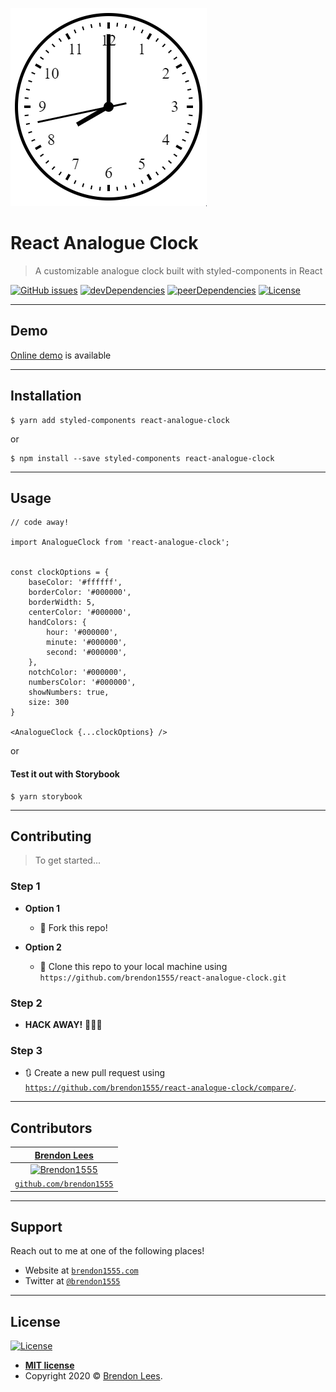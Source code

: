 [![AnalogueClock](./.github/animation.gif?v=3&s=200)](http://github.com/brendon1555/react-analogue-clock)

# React Analogue Clock

> A customizable analogue clock built with styled-components in React

[![GitHub issues](https://img.shields.io/github/issues/brendon1555/react-analogue-clock)](https://github.com/brendon1555/react-analogue-clock/issues)
[![devDependencies](https://img.shields.io/david/dev/brendon1555/react-analogue-clock)](https://david-dm.org/brendon1555/react-analogue-clock?type=dev)
[![peerDependencies](https://img.shields.io/david/peer/brendon1555/react-analogue-clock)](https://david-dm.org/brendon1555/react-analogue-clock?type=peer)
[![License](https://img.shields.io/github/license/brendon1555/react-analogue-clock)](http://badges.mit-license.org)

---
## Demo

[Online demo](https://brendon1555.github.io/react-analogue-clock/) is available

---

## Installation

```shell
$ yarn add styled-components react-analogue-clock
```

or

```shell
$ npm install --save styled-components react-analogue-clock
```

---

## Usage

```JSX
// code away!

import AnalogueClock from 'react-analogue-clock';


const clockOptions = {
    baseColor: '#ffffff',
    borderColor: '#000000',
    borderWidth: 5,
    centerColor: '#000000',
    handColors: {
        hour: '#000000',
        minute: '#000000',
        second: '#000000',
    },
    notchColor: '#000000',
    numbersColor: '#000000',
    showNumbers: true,
    size: 300
}

<AnalogueClock {...clockOptions} />
```
or
#### Test it out with Storybook

```shell
$ yarn storybook
```

---

## Contributing

> To get started...

### Step 1

- **Option 1**

  - 🍴 Fork this repo!

- **Option 2**
  - 👯 Clone this repo to your local machine using `https://github.com/brendon1555/react-analogue-clock.git`

### Step 2

- **HACK AWAY!** 🔨🔨🔨

### Step 3

- 🔃 Create a new pull request using <a href="https://github.com/brendon1555/react-analogue-clock/compare/" target="_blank">`https://github.com/brendon1555/react-analogue-clock/compare/`</a>.

---

## Contributors

|                  <a href="https://brendon1555.com" target="_blank">**Brendon Lees**</a>                  |
| :----------------------------------------------------------------------------------------------------: |
| [![Brendon1555](https://avatars3.githubusercontent.com/u/12216552?&v=3&s=200)](https://brendon1555.com) |
|          <a href="http://github.com/brendon1555" target="_blank">`github.com/brendon1555`</a>          |

---

## Support

Reach out to me at one of the following places!

- Website at <a href="http://brendon1555.com" target="_blank">`brendon1555.com`</a>
- Twitter at <a href="http://twitter.com/brendon1555" target="_blank">`@brendon1555`</a>

---

## License

[![License](https://img.shields.io/github/license/brendon1555/react-analogue-clock)](http://badges.mit-license.org)

- **[MIT license](http://opensource.org/licenses/mit-license.php)**
- Copyright 2020 © <a href="http://brendon1555.com" target="_blank">Brendon Lees</a>.
